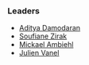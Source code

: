 ### Leaders
* [Aditya Damodaran](mailto:aditya.damodaran@owasp.org)
* [Soufiane Zirak](mailto:soufiane.zirak@owasp.org)
* [Mickael Ambiehl](mailto:mickael.ambiehl@owasp.org)
* [Julien Vanel](mailto:julien.vanel@owasp.org)
